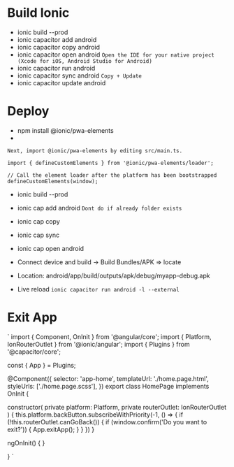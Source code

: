 # Build Ionic
- ionic build --prod
- ionic capacitor add android
- ionic capacitor copy android  
- ionic capacitor open android  `Open the IDE for your native project (Xcode for iOS, Android Studio for Android)`
- ionic capacitor run android
- ionic capacitor sync android `Copy + Update`
- ionic capacitor update android


# Deploy
- npm install @ionic/pwa-elements
- 
```
Next, import @ionic/pwa-elements by editing src/main.ts.

import { defineCustomElements } from '@ionic/pwa-elements/loader';

// Call the element loader after the platform has been bootstrapped
defineCustomElements(window);
```
- ionic build --prod
- ionic cap add android     `Dont do if already folder exists`
- ionic cap copy
- ionic cap sync
- ionic cap open android
- Connect device and build -> Build Bundles/APK => locate
- Location: android/app/build/outputs/apk/debug/myapp-debug.apk

- Live reload `ionic capacitor run android -l --external`

# Exit App
`
import { Component, OnInit } from '@angular/core';
import { Platform, IonRouterOutlet } from '@ionic/angular';
import { Plugins } from '@capacitor/core';

const { App } = Plugins;

@Component({
  selector: 'app-home',
  templateUrl: './home.page.html',
  styleUrls: ['./home.page.scss'],
})
export class HomePage implements OnInit {

  constructor(
    private platform: Platform,
    private routerOutlet: IonRouterOutlet
  ) {
    this.platform.backButton.subscribeWithPriority(-1, () => {
      if (!this.routerOutlet.canGoBack()) {
        if (window.confirm('Do you want to exit?')) {
          App.exitApp();
        }
      }
    })
  }

  ngOnInit() {
  }

}
`